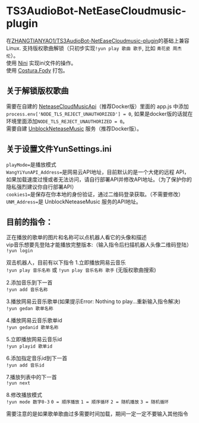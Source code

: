 # TS3AudioBot-NetEaseCloudmusic-plugin
在[ZHANGTIANYAO1/TS3AudioBot-NetEaseCloudmusic-plugin](https://github.com/ZHANGTIANYAO1/TS3AudioBot-NetEaseCloudmusic-plugin)的基础上兼容Linux.
支持版权歌曲解锁（只初步实现`!yun play 歌曲 歌手`, 比如 `青花瓷 周杰伦`）。  
使用 [Nini](https://github.com/bmatzelle/nini) 实现ini文件的操作。  
使用 [Costura.Fody](https://github.com/Fody/Costura/) 打包。  

## 关于解锁版权歌曲
需要在自建的 [NeteaseCloudMusicApi](https://github.com/Binaryify/NeteaseCloudMusicApi)（推荐Docker版）里面的 app.js 中添加 `process.env['NODE_TLS_REJECT_UNAUTHORIZED'] = 0`, 如果是docker版的话就在环境里面添加`NODE_TLS_REJECT_UNAUTHORIZED = 0`。  
需要自建 [UnblockNeteaseMusic](https://github.com/UnblockNeteaseMusic/server) 服务（推荐Docker版）。

## 关于设置文件YunSettings.ini
`playMode=`是播放模式   
`WangYiYunAPI_Address=`是网易云API地址，目前默认的是一个大佬的远程 API，如果加载速度过慢或者无法访问，请自行部署API并修改API地址。（为了保护你的隐私强烈建议你自行部署API）   
`cookies1=`是保存在你本地的身份验证，通过二维码登录获取。（不需要修改）   
`UNM_Address=`是 UnblockNeteaseMusic 服务的API地址。 


## 目前的指令：
正在播放的歌单的图片和名称可以点机器人看它的头像和描述  
vip音乐想要先登陆才能播放完整版本:（输入指令后扫描机器人头像二维码登陆）
`!yun login`  

双击机器人，目前有以下指令
1.立即播放网易云音乐  
`!yun play 音乐名称` 或 `!yun play 音乐名称 歌手` (无版权歌曲搜索)  
  
2.添加音乐到下一首  
`!yun add 音乐名称`  
  
3.播放网易云音乐歌单(如果提示Error: Nothing to play...重新输入指令解决)  
`!yun gedan 歌单名称`  
  
4.播放网易云音乐歌单id  
`!yun gedanid 歌单名称`  
  
5.立即播放网易云音乐id  
`!yun playid 歌单id`  
  
6.添加指定音乐id到下一首  
`!yun add 音乐id`  
  
7.播放列表中的下一首    
`!yun next`  

8.修改播放模式    
`!yun mode 数字0-3`
`0 = 顺序播放`
`1 = 顺序循环`
`2 = 随机播放`
`3 = 随机循环`

需要注意的是如果歌单歌曲过多需要时间加载，期间一定一定不要输入其他指令  
